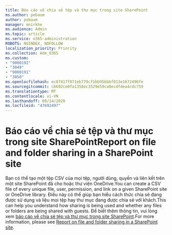 ```yaml
---
title: Báo cáo về chia sẻ tệp và thư mục trong site SharePoint
ms.author: pebaum
author: pebaum
manager: mnirkhe
ms.audience: Admin
ms.topic: article
ms.service: o365-administration
ROBOTS: NOINDEX, NOFOLLOW
localization_priority: Priority
ms.collection: Adm_O365
ms.custom:
- "9000192"
- "3049"
- "9000191"
- "3050"
ms.openlocfilehash: ec87417f071eb779cf1bb95bbbf013e1672496fe
ms.sourcegitcommit: c6692ce0fa1358ec3529e59ca0ecdfdea4cdc759
ms.translationtype: MT
ms.contentlocale: vi-VN
ms.lasthandoff: 09/14/2020
ms.locfileid: "47692497"
---
```

# <a name="report-on-file-and-folder-sharing-in-a-sharepoint-site"></a><span data-ttu-id="8a5f1-102">Báo cáo về chia sẻ tệp và thư mục trong site SharePoint</span><span class="sxs-lookup"><span data-stu-id="8a5f1-102">Report on file and folder sharing in a SharePoint site</span></span>

<span data-ttu-id="8a5f1-103">Bạn có thể tạo một tệp CSV của mọi tệp, người dùng, quyền và liên kết trên một site SharePoint đã cho hoặc thư viện OneDrive.</span><span class="sxs-lookup"><span data-stu-id="8a5f1-103">You can create a CSV file of every unique file, user, permission, and link on a given SharePoint site or OneDrive library.</span></span> <span data-ttu-id="8a5f1-104">Điều này có thể giúp bạn hiểu cách thức chia sẻ đang được sử dụng và liệu mọi tệp hay thư mục đang được chia sẻ với khách.</span><span class="sxs-lookup"><span data-stu-id="8a5f1-104">This can help you understand how sharing is being used and whether any files or folders are being shared with guests.</span></span> <span data-ttu-id="8a5f1-105">Để biết thêm thông tin, vui lòng xem [báo cáo về chia sẻ tệp và thư mục trong site SharePoint](https://docs.microsoft.com/sharepoint/sharing-reports).</span><span class="sxs-lookup"><span data-stu-id="8a5f1-105">For more information, please see [Report on file and folder sharing in a SharePoint site](https://docs.microsoft.com/sharepoint/sharing-reports).</span></span>
